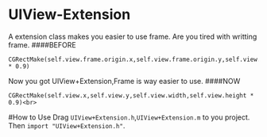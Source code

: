 UIView-Extension
==================================================
A extension class makes you easier to use frame. Are you tired with writting frame.
####BEFORE
```oc
CGRectMake(self.view.frame.origin.x,self.view.frame.origin.y,self.view.frame.size.width,self.view.frame.size.height * 0.9)
```
Now you got UIView+Extension,Frame is way easier to use.
####NOW
```oc
CGRectMake(self.view.x,self.view.y,self.view.width,self.view.height * 0.9)<br>
```
#How to Use
Drag `UIView+Extension.h`,`UIView+Extension.m` to you project. Then `import "UIView+Extension.h"`. 
